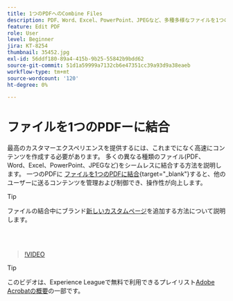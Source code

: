 ```yaml
---
title: 1つのPDFへのCombine Files
description: PDF、Word、Excel、PowerPoint、JPEGなど、多種多様なファイルを1つのPDFに結合
feature: Edit PDF
role: User
level: Beginner
jira: KT-8254
thumbnail: 35452.jpg
exl-id: 56ddf180-89a4-415b-9b25-55842b9bdd62
source-git-commit: 51d1a59999a7132cb6e47351cc39a93d9a38eaeb
workflow-type: tm+mt
source-wordcount: '120'
ht-degree: 0%

---
```


# ファイルを1つのPDFーに結合

最高のカスタマーエクスペリエンスを提供するには、これまでになく高速にコンテンツを作成する必要があります。 多くの異なる種類のファイル(PDF、Word、Excel、PowerPoint、JPEGなど)をシームレスに結合する方法を説明します。 一つのPDFに [ファイルを1つのPDFに結合](https://www.adobe.com/acrobat/online/merge-pdf.html){target="_blank"}すると、他のユーザーに送るコンテンツを管理および制御でき、操作性が向上します。

>[!TIP]
>
>ファイルの結合中にブランド[新しいカスタムページ](add-custom-page.md)を追加する方法について説明します。

<br> 

>[!VIDEO](https://video.tv.adobe.com/v/35452?quality=12&learn=on&hidetitle=true)

>[!TIP]
>
>このビデオは、Experience Leagueで無料で利用できるプレイリスト[Adobe Acrobatの概要](https://experienceleague.adobe.com/ja/playlists/acrobat-get-started-business-users)の一部です。
